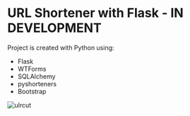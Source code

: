 # URL Shortener with Flask - **IN DEVELOPMENT**

Project is created with Python using:
* Flask
* WTForms
* SQLAlchemy
* pyshorteners
* Bootstrap

![ulrcut](https://user-images.githubusercontent.com/110557211/184594281-68dcf148-f6ee-4e72-837e-3d189562ee8a.png)



